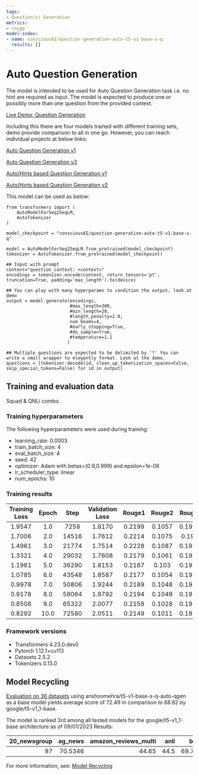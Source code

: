 ```yaml
---
tags:
- Question(s) Generation
metrics:
- rouge
model-index:
- name: consciousAI/question-generation-auto-t5-v1-base-s-q
  results: []
---
```


# Auto Question Generation  
The model is intended to be used for Auto Question Generation task i.e. no hint are required as input. The model is expected to produce one or possibly more than one question from the provided context.
 
[Live Demo: Question Generation](https://huggingface.co/spaces/consciousAI/question_generation)

Including this there are four models trained with different training sets, demo provide comparison to all in one go. However, you can reach individual projects at below links:

[Auto Question Generation v1](https://huggingface.co/consciousAI/question-generation-auto-t5-v1-base-s)

[Auto Question Generation v3](https://huggingface.co/consciousAI/question-generation-auto-t5-v1-base-s-q-c)

[Auto/Hints based Question Generation v1](https://huggingface.co/consciousAI/question-generation-auto-hints-t5-v1-base-s-q)

[Auto/Hints based Question Generation v2](https://huggingface.co/consciousAI/question-generation-auto-hints-t5-v1-base-s-q-c)

This model can be used as below:

```
from transformers import (
    AutoModelForSeq2SeqLM,
    AutoTokenizer
)

model_checkpoint = "consciousAI/question-generation-auto-t5-v1-base-s-q"

model = AutoModelForSeq2SeqLM.from_pretrained(model_checkpoint)
tokenizer = AutoTokenizer.from_pretrained(model_checkpoint)

## Input with prompt
context="question_context: <context>"
encodings = tokenizer.encode(context, return_tensors='pt', truncation=True, padding='max_length').to(device)

## You can play with many hyperparams to condition the output, look at demo
output = model.generate(encodings, 
                        #max_length=300, 
                        #min_length=20, 
                        #length_penalty=2.0, 
                        num_beams=4,
                        #early_stopping=True,
                        #do_sample=True,
                        #temperature=1.1
                       )

## Multiple questions are expected to be delimited by '?' You can write a small wrapper to elegantly format. Look at the demo.
questions = [tokenizer.decode(id, clean_up_tokenization_spaces=False, skip_special_tokens=False) for id in output]
```

## Training and evaluation data

Squad & QNLi combo.

### Training hyperparameters

The following hyperparameters were used during training:
- learning_rate: 0.0003
- train_batch_size: 4
- eval_batch_size: 4
- seed: 42
- optimizer: Adam with betas=(0.9,0.999) and epsilon=1e-08
- lr_scheduler_type: linear
- num_epochs: 10

### Training results

| Training Loss | Epoch | Step  | Validation Loss | Rouge1 | Rouge2 | Rougel | Rougelsum |
|:-------------:|:-----:|:-----:|:---------------:|:------:|:------:|:------:|:---------:|
| 1.9547        | 1.0   | 7258  | 1.8170          | 0.2199 | 0.1057 | 0.1971 | 0.2059    |
| 1.7006        | 2.0   | 14516 | 1.7612          | 0.2214 | 0.1075 | 0.199  | 0.2083    |
| 1.4961        | 3.0   | 21774 | 1.7514          | 0.2228 | 0.1087 | 0.1993 | 0.2079    |
| 1.3321        | 4.0   | 29032 | 1.7608          | 0.2179 | 0.1061 | 0.1963 | 0.2046    |
| 1.1961        | 5.0   | 36290 | 1.8153          | 0.2167 | 0.103  | 0.1945 | 0.2024    |
| 1.0785        | 6.0   | 43548 | 1.8587          | 0.2177 | 0.1054 | 0.1964 | 0.2043    |
| 0.9978        | 7.0   | 50806 | 1.9244          | 0.2189 | 0.1048 | 0.1968 | 0.2047    |
| 0.9178        | 8.0   | 58064 | 1.9792          | 0.2194 | 0.1049 | 0.1976 | 0.2057    |
| 0.8508        | 9.0   | 65322 | 2.0077          | 0.2158 | 0.1028 | 0.1949 | 0.2023    |
| 0.8292        | 10.0  | 72580 | 2.0511          | 0.2149 | 0.1011 | 0.1936 | 0.2014    |


### Framework versions

- Transformers 4.23.0.dev0
- Pytorch 1.12.1+cu113
- Datasets 2.5.2
- Tokenizers 0.13.0

## Model Recycling

[Evaluation on 36 datasets](https://ibm.github.io/model-recycling/model_gain_chart?avg=3.66&mnli_lp=nan&20_newsgroup=14.12&ag_news=-17.64&amazon_reviews_multi=-22.26&anli=6.44&boolq=4.18&cb=-0.45&cola=6.23&copa=19.98&dbpedia=20.03&esnli=4.16&financial_phrasebank=10.11&imdb=-40.50&isear=-0.42&mnli=-19.17&mrpc=8.05&multirc=9.85&poem_sentiment=18.32&qnli=0.37&qqp=6.08&rotten_tomatoes=6.27&rte=-16.08&sst2=-12.42&sst_5bins=14.28&stsb=15.89&trec_coarse=-0.89&trec_fine=1.58&tweet_ev_emoji=18.59&tweet_ev_emotion=-5.07&tweet_ev_hate=32.78&tweet_ev_irony=3.06&tweet_ev_offensive=7.07&tweet_ev_sentiment=-7.43&wic=-19.30&wnli=9.44&wsc=40.38&yahoo_answers=16.15&model_name=anshoomehra%2Ft5-v1-base-s-q-auto-qgen&base_name=google%2Ft5-v1_1-base) using anshoomehra/t5-v1-base-s-q-auto-qgen as a base model yields average score of 72.49 in comparison to 68.82 by google/t5-v1_1-base.

The model is ranked 3rd among all tested models for the google/t5-v1_1-base architecture as of 09/01/2023
Results:

|   20_newsgroup |   ag_news |   amazon_reviews_multi |   anli |   boolq |   cb |    cola |    copa |   dbpedia |   esnli |   financial_phrasebank |    imdb |   isear |   mnli |    mrpc |   multirc |   poem_sentiment |    qnli |    qqp |   rotten_tomatoes |   rte |   sst2 |   sst_5bins |    stsb |   trec_coarse |   trec_fine |   tweet_ev_emoji |   tweet_ev_emotion |   tweet_ev_hate |   tweet_ev_irony |   tweet_ev_offensive |   tweet_ev_sentiment |     wic |   wnli |   wsc |   yahoo_answers |
|---------------:|----------:|-----------------------:|-------:|--------:|-----:|--------:|--------:|----------:|--------:|-----------------------:|--------:|--------:|-------:|--------:|----------:|-----------------:|--------:|-------:|------------------:|------:|-------:|------------:|--------:|--------------:|------------:|-----------------:|-------------------:|----------------:|-----------------:|---------------------:|---------------------:|--------:|-------:|------:|----------------:|
|             97 |   70.5346 |                  44.65 |   44.5 | 69.7554 |   55 | 76.4142 | 60.4785 |      90.8 | 89.7394 |                76.8473 | 52.4887 | 70.6333 | 56.338 | 80.8824 |   65.9875 |          86.3977 | 89.7394 | 89.676 |           92.3165 |  44.5 |   81.3 |       66.12 | 84.6797 |        92.356 |     83.6538 |          52.0539 |            70.5357 |         84.3023 |          70.6854 |               89.676 |              62.4549 | 36.5385 | 56.338 |  88.7 |         85.4089 |


For more information, see: [Model Recycling](https://ibm.github.io/model-recycling/)
